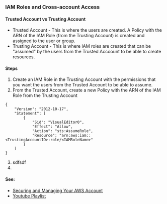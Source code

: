 ### IAM Roles and Cross-account Access

#### Trusted Account vs Trusting Account
* Trusted Account - This is where the users are created. A Policy with the ARN of the IAM Role (from the Trusting Account) is created and assigned to the user or group.
* Trusting Account - This is where IAM roles are created that can be "assumed" by the users from the Trusted Accoount to be able to create resources.

#### Steps
1. Create an IAM Role in the Trusting Account with the permissions that you want the users from the Trusted Account to be able to assume.
2. From the Trusted Account, create a new Policy with the ARN of the IAM Role from the Trusting Account
```
{
    "Version": "2012-10-17",
    "Statement": [
        {
            "Sid": "VisualEditor0",
            "Effect": "Allow",
            "Action": "sts:AssumeRole",
            "Resource": "arn:aws:iam::<TrustingAccountID>:role/<IAMRoleName>"
        }
    ]
}
```
3. sdfsdf
4. 




#### See:
* [Securing and Managing Your AWS Account](https://app.pluralsight.com/paths/certificate/aws-certified-solutions-architect-professional#:~:text=2.%20Securing-,and,-Managing%20Your%20AWS)
* [Youtube Playlist](https://www.youtube.com/playlist?list=PLzde74P_a04cKnuXyi--fkIoY1sxztyqL)

